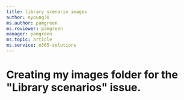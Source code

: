 ```yaml
---
title: library scenario images
author: nyoung30
ms.author: pamgreen
ms.reviewer: pamgreen
manager: pamgreen
ms.topic: article
ms.service: o365-solutions
---
```

# Creating my images folder for the "Library scenarios" issue.
